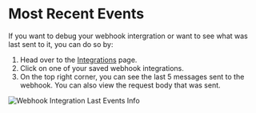 # Most Recent Events

If you want to debug your webhook intergration or want to see what was last sent to it, you can do so by:

1. Head over to the [Integrations](https://console.dassana.cloud/integrations) page.
2. Click on one of your saved webhook integrations.
3. On the top right corner, you can see the last 5 messages sent to the webhook. You can also view the request body that was sent.

![Webhook Integration Last Events Info](/img/integrations/webhook/webhook-lastinfo.png)

